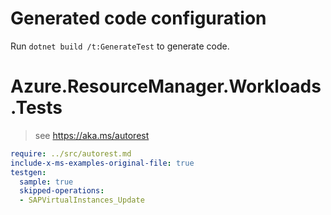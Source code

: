 # Generated code configuration

Run `dotnet build /t:GenerateTest` to generate code.

# Azure.ResourceManager.Workloads.Tests

> see https://aka.ms/autorest
``` yaml
require: ../src/autorest.md
include-x-ms-examples-original-file: true
testgen:
  sample: true
  skipped-operations:
  - SAPVirtualInstances_Update
```
